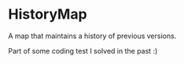 # HistoryMap
A map that maintains a history of previous versions.

Part of some coding test I solved in the past :)
